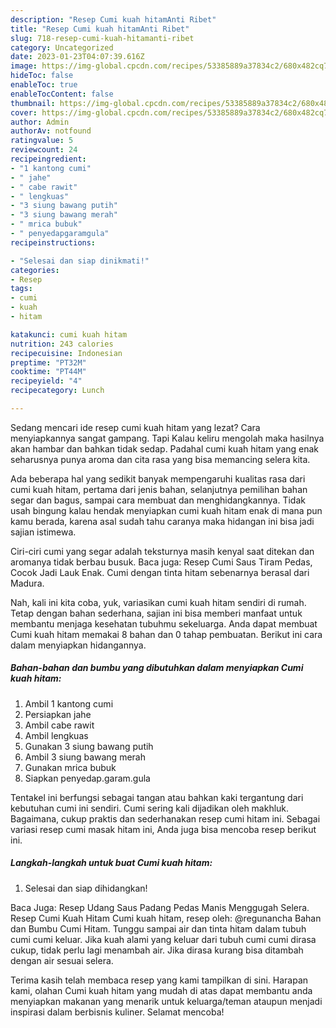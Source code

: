 ```yaml
---
description: "Resep Cumi kuah hitamAnti Ribet"
title: "Resep Cumi kuah hitamAnti Ribet"
slug: 718-resep-cumi-kuah-hitamanti-ribet
category: Uncategorized
date: 2023-01-23T04:07:39.616Z
image: https://img-global.cpcdn.com/recipes/53385889a37834c2/680x482cq70/cumi-kuah-hitam-foto-resep-utama.jpg
hideToc: false
enableToc: true
enableTocContent: false
thumbnail: https://img-global.cpcdn.com/recipes/53385889a37834c2/680x482cq70/cumi-kuah-hitam-foto-resep-utama.jpg
cover: https://img-global.cpcdn.com/recipes/53385889a37834c2/680x482cq70/cumi-kuah-hitam-foto-resep-utama.jpg
author: Admin
authorAv: notfound
ratingvalue: 5
reviewcount: 24
recipeingredient:
- "1 kantong cumi"
- " jahe"
- " cabe rawit"
- " lengkuas"
- "3 siung bawang putih"
- "3 siung bawang merah"
- " mrica bubuk"
- " penyedapgaramgula"
recipeinstructions:

- "Selesai dan siap dinikmati!"
categories:
- Resep
tags:
- cumi
- kuah
- hitam

katakunci: cumi kuah hitam 
nutrition: 243 calories
recipecuisine: Indonesian
preptime: "PT32M"
cooktime: "PT44M"
recipeyield: "4"
recipecategory: Lunch

---
```



Sedang mencari ide resep cumi kuah hitam yang lezat? Cara menyiapkannya sangat gampang. Tapi Kalau keliru mengolah maka hasilnya akan hambar dan bahkan tidak sedap. Padahal cumi kuah hitam yang enak seharusnya punya aroma dan cita rasa yang bisa memancing selera kita.


Ada beberapa hal yang sedikit banyak mempengaruhi kualitas rasa dari cumi kuah hitam, pertama dari jenis bahan, selanjutnya pemilihan bahan segar dan bagus, sampai cara membuat dan menghidangkannya. Tidak usah bingung kalau hendak menyiapkan cumi kuah hitam enak di mana pun kamu berada, karena asal sudah tahu caranya maka hidangan ini bisa jadi sajian istimewa.

Ciri-ciri cumi yang segar adalah teksturnya masih kenyal saat ditekan dan aromanya tidak berbau busuk. Baca juga: Resep Cumi Saus Tiram Pedas, Cocok Jadi Lauk Enak. Cumi dengan tinta hitam sebenarnya berasal dari Madura.


Nah, kali ini kita coba, yuk, variasikan cumi kuah hitam sendiri di rumah. Tetap dengan bahan sederhana, sajian ini bisa memberi manfaat untuk membantu menjaga kesehatan tubuhmu sekeluarga. Anda dapat membuat Cumi kuah hitam memakai 8 bahan dan 0 tahap pembuatan. Berikut ini cara dalam menyiapkan hidangannya.

<!--inarticleads1-->

##### Bahan-bahan dan bumbu yang dibutuhkan dalam menyiapkan Cumi kuah hitam:

1. Ambil 1 kantong cumi
1. Persiapkan  jahe
1. Ambil  cabe rawit
1. Ambil  lengkuas
1. Gunakan 3 siung bawang putih
1. Ambil 3 siung bawang merah
1. Gunakan  mrica bubuk
1. Siapkan  penyedap.garam.gula


Tentakel ini berfungsi sebagai tangan atau bahkan kaki tergantung dari kebutuhan cumi ini sendiri. Cumi sering kali dijadikan oleh makhluk. Bagaimana, cukup praktis dan sederhanakan resep cumi hitam ini. Sebagai variasi resep cumi masak hitam ini, Anda juga bisa mencoba resep berikut ini. 

<!--inarticleads2-->

##### Langkah-langkah untuk buat Cumi kuah hitam:


1. Selesai dan siap dihidangkan!

Baca Juga: Resep Udang Saus Padang Pedas Manis Menggugah Selera. Resep Cumi Kuah Hitam Cumi kuah hitam, resep oleh: @regunancha Bahan dan Bumbu Cumi Hitam. Tunggu sampai air dan tinta hitam dalam tubuh cumi cumi keluar. Jika kuah alami yang keluar dari tubuh cumi cumi dirasa cukup, tidak perlu lagi menambah air. Jika dirasa kurang bisa ditambah dengan air sesuai selera. 

Terima kasih telah membaca resep yang kami tampilkan di sini. Harapan kami, olahan Cumi kuah hitam yang mudah di atas dapat membantu anda menyiapkan makanan yang menarik untuk keluarga/teman ataupun menjadi inspirasi dalam berbisnis kuliner. Selamat mencoba!
